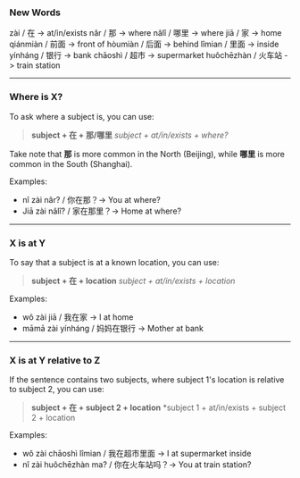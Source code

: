 ### New Words

zài / 在 -> at/in/exists
nâr / 那 -> where
nâlî / 哪里 -> where
jiā / 家 -> home
qiánmiàn / 前面 -> front of
hòumiàn / 后面 -> behind
lîmian / 里面 -> inside
yínháng / 银行 -> bank
chāoshì / 超市 -> supermarket 
huôchēzhàn / 火车站 -> train station

---
### Where is X?

To ask where a subject is, you can use:

> **subject + 在 + 那/哪里**
> *subject + at/in/exists + where?*

Take note that **那** is more common in the North (Beijing), while **哪里** is more common in the South (Shanghai).

Examples:
- nî zài nâr? / 你在那？-> You at where?
- Jiā zài nâlî? / 家在那里？-> Home at where?

---
### X is at Y

To say that a subject is at a known location, you can use:

>**subject + 在 + location**
> *subject + at/in/exists + location*

Examples:
- wô zài jiā / 我在家 -> I at home
- māmā zài yínháng / 妈妈在银行 -> Mother at bank 

---
### X is at Y relative to Z

If the sentence contains two subjects, where subject 1's location is relative to subject 2, you can use:

>**subject + 在 + subject 2 + location**
> *subject 1 + at/in/exists + subject 2 + location

Examples:
- wô zài chāoshì lîmian / 我在超市里面 -> I at supermarket inside 
- nî zài huôchēzhàn ma? / 你在火车站吗？-> You at train station?
